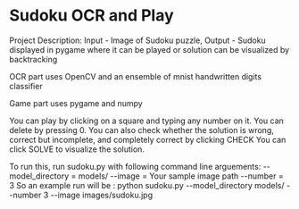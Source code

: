 # Sudoku OCR and Play

Project Description: Input - Image of Sudoku puzzle, Output - Sudoku displayed in pygame where it can be played or solution can be visualized by backtracking

OCR part uses OpenCV and an ensemble of mnist handwritten digits classifier

Game part uses pygame and numpy

You can play by clicking on a square and typing any number on it. You can delete by pressing 0. You can also check whether the solution is wrong, correct but incomplete, and completely correct by clicking CHECK
You can click SOLVE to visualize the solution.

To run this, run sudoku.py with following command line arguements: 
  --model_directory = models/
  --image = Your sample image path
  --number = 3 
So an example run will be : python sudoku.py --model_directory models/ --number 3 --image images/sudoku.jpg
